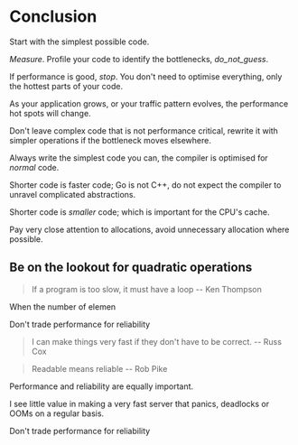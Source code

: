 # Conclusion

Start with the simplest possible code.

_Measure_. Profile your code to identify the bottlenecks, _do_not_guess_.

If performance is good, _stop_. You don't need to optimise everything, only the hottest parts of your code.

As your application grows, or your traffic pattern evolves, the performance hot spots will change.

Don't leave complex code that is not performance critical, rewrite it with simpler operations if the bottleneck moves elsewhere.

Always write the simplest code you can, the compiler is optimised for _normal_ code.

Shorter code is faster code; Go is not C++, do not expect the compiler to unravel complicated abstractions.

Shorter code is _smaller_ code; which is important for the CPU's cache.

Pay very close attention to allocations, avoid unnecessary allocation where possible.

## Be on the lookout for quadratic operations

> If a program is too slow, it must have a loop -- Ken Thompson

When the number of elemen



Don't trade performance for reliability

> I can make things very fast if they don't have to be correct. -- Russ Cox

> Readable means reliable -- Rob Pike

Performance and reliability are equally important.

I see little value in making a very fast server that panics, deadlocks or OOMs on a regular basis.

Don't trade performance for reliability


